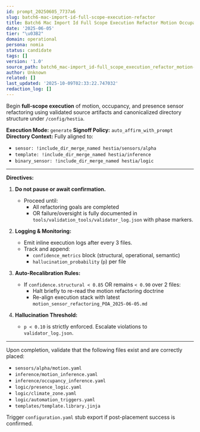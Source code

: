 ```yaml
---
id: prompt_20250605_7737a6
slug: batch6-mac-import-id-full-scope-execution-refactor
title: Batch6 Mac Import Id Full Scope Execution Refactor Motion Occupancy Presence
date: '2025-06-05'
tier: "\u03B2"
domain: operational
persona: nomia
status: candidate
tags: []
version: '1.0'
source_path: batch6_mac-import_id-full_scope_execution_refactor_motion-occupancy-presence.md
author: Unknown
related: []
last_updated: '2025-10-09T02:33:22.747032'
redaction_log: []
---
```


Begin **full-scope execution** of motion, occupancy, and presence sensor refactoring using validated source artifacts and canonicalized directory structure under `/config/hestia`.

**Execution Mode:** `generate`
**Signoff Policy:** `auto_affirm_with_prompt`
**Directory Context:** Fully aligned to:
- `sensor: !include_dir_merge_named hestia/sensors/alpha`
- `template: !include_dir_merge_named hestia/inference`
- `binary_sensor: !include_dir_merge_named hestia/logic`

---

**Directives:**

1. **Do not pause or await confirmation.**
   - Proceed until:
     - All refactoring goals are completed
     - OR failure/oversight is fully documented in `tools/validation_tools/validator_log.json` with phase markers.

2. **Logging & Monitoring:**
   - Emit inline execution logs after every 3 files.
   - Track and append:
     - `confidence_metrics` block (structural, operational, semantic)
     - `hallucination_probability` (`p`) per file

3. **Auto-Recalibration Rules:**
   - If `confidence.structural < 0.85` OR remains `< 0.90` over 2 files:
     - Halt briefly to re-read the motion refactoring doctrine
     - Re-align execution stack with latest `motion_sensor_refactoring_POA_2025-06-05.md`

4. **Hallucination Threshold:**
   - `p < 0.10` is strictly enforced. Escalate violations to `validator_log.json`.

---

Upon completion, validate that the following files exist and are correctly placed:

- `sensors/alpha/motion.yaml`
- `inference/motion_inference.yaml`
- `inference/occupancy_inference.yaml`
- `logic/presence_logic.yaml`
- `logic/climate_zone.yaml`
- `logic/automation_triggers.yaml`
- `templates/template.library.jinja`

Trigger `configuration.yaml` stub export if post-placement success is confirmed.

